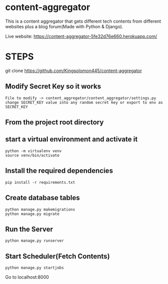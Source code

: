 # content-aggregator
This is a content aggregator that gets different tech contents from different websites plus a blog forum(Made with Python & Django).

Live website: https://content-aggregator-5fe32d76e660.herokuapp.com/


# STEPS

git clone https://github.com/Kingsolomon445/content-aggregator

## **Modify Secret Key so it works**
```
File to modify -> content_aggregator/content_aggregator/settings.py
change SECRET_KEY value into any random secret key or export to env as SECRET_KEY
```

## From the project root directory

## **start a virtual environment and activate it**
```
python -m virtualenv venv
source venv/bin/activate
```

## **Install the required dependencies**
```
pip install -r requirements.txt
```

## **Create database tables**
```
python manage.py makemigrations
python manage.py migrate
```


## **Run the Server**
```
python manage.py runserver
```

## **Start Scheduler(Fetch Contents)**
```
python manage.py startjobs
```
Go to localhost:8000



